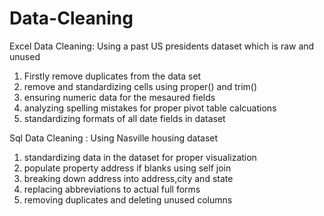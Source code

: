 # Data-Cleaning

Excel Data Cleaning: Using a past US presidents dataset which is raw and unused
1. Firstly remove duplicates from the data set
2. remove and standardizing cells using proper() and trim()
3. ensuring numeric data for the mesaured fields
4. analyzing spelling mistakes for proper pivot table calcuations
5. standardizing formats of all date fields in dataset

Sql Data Cleaning : Using Nasville housing dataset
1. standardizing data in the dataset for proper visualization
2. populate property address if blanks using self join
3. breaking down address into address,city and state
4. replacing abbreviations to actual full forms
5. removing duplicates and deleting unused columns

